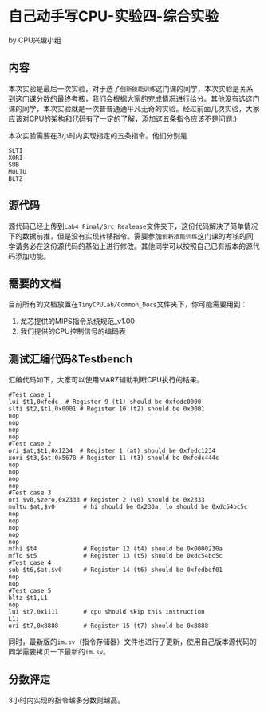 # 自己动手写CPU-实验四-综合实验

by CPU兴趣小组

## 内容

本次实验是最后一次实验，对于选了``创新技能训练``这门课的同学，本次实验是关系到这门课分数的最终考核，我们会根据大家的完成情况进行给分。其他没有选这门课的同学，本次实验就是一次普普通通平凡无奇的实验。经过前面几次实验，大家应该对CPU的架构和代码有了一定的了解，添加这五条指令应该不是问题:)

本次实验需要在3小时内实现指定的五条指令。他们分别是

```
SLTI
XORI
SUB
MULTU
BLTZ
```

## 源代码

源代码已经上传到``Lab4_Final/Src_Realease``文件夹下，这份代码解决了简单情况下的数据前推，但是没有实现转移指令。需要参加``创新技能训练``这门课的考核的同学请务必在这份源代码的基础上进行修改。其他同学可以按照自己已有版本的源代码添加功能。

## 需要的文档

目前所有的文档放置在``TinyCPULab/Common_Docs``文件夹下，你可能需要用到：

1. 龙芯提供的MIPS指令系统规范_v1.00
2. 我们提供的CPU控制信号的编码表

## 测试汇编代码&Testbench

汇编代码如下，大家可以使用MARZ辅助判断CPU执行的结果。
```
#Test case 1
lui $t1,0xfedc	# Register 9 (t1) should be 0xfedc0000
slti $t2,$t1,0x0001 # Register 10 (t2) should be 0x0001
nop
nop
nop
nop
#Test case 2
ori $at,$t1,0x1234  # Register 1 (at) should be 0xfedc1234
xori $t3,$at,0x5678 # Register 11 (t3) should be 0xfedc444c
nop
nop
nop
nop
#Test case 3
ori $v0,$zero,0x2333 # Register 2 (v0) should be 0x2333
multu $at,$v0        # hi should be 0x230a, lo should be 0xdc54bc5c
nop
nop
nop
nop
nop
mfhi $t4             # Register 12 (t4) should be 0x0000230a
mflo $t5             # Register 13 (t5) should be 0xdc54bc5c
#Test case 4
sub $t6,$at,$v0      # Register 14 (t6) should be 0xfedbef01
nop
nop
#Test case 5
bltz $t1,L1
nop
lui $t7,0x1111       # cpu should skip this instruction
L1:
ori $t7,0x8888       # Register 15 (t7) should be 0x8888
```

同时，最新版的``im.sv``（指令存储器）文件也进行了更新，使用自己版本源代码的同学需要拷贝一下最新的``im.sv``。

## 分数评定

3小时内实现的指令越多分数则越高。